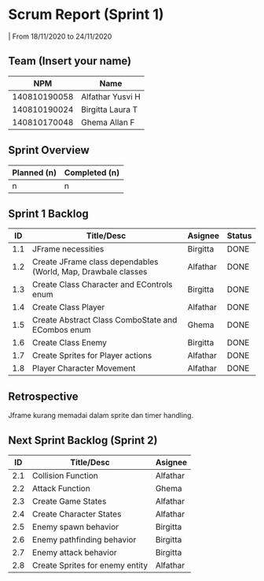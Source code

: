 # Scrum Report (Sprint 1)
| From 18/11/2020 to 24/11/2020

## Team (Insert your name)
| NPM           | Name        |
| ------------- |-------------|
| 140810190058  | Alfathar Yusvi H |
| 140810190024  | Birgitta Laura T |
| 140810170048  | Ghema Allan F    |

## Sprint Overview
| Planned (n)   | Completed (n) |
| ------------- |-------------- |
| n             | n             |

## Sprint 1 Backlog

| ID  | Title/Desc | Asignee | Status |
| --- | ---------- | ------- | ------ |
| 1.1 | JFrame necessities |Birgitta | DONE|
| 1.2 | Create JFrame class dependables (World, Map, Drawbale classes | Alfathar | DONE|
| 1.3 | Create Class Character and EControls enum |Birgitta | DONE|
| 1.4 | Create Class Player |Alfathar | DONE|
| 1.5 | Create Abstract Class ComboState and ECombos enum |Ghema | DONE|
| 1.6 | Create Class Enemy |Birgitta | DONE|
| 1.7 | Create Sprites for Player actions |Alfathar | DONE|
| 1.8 | Player Character Movement |Alfathar | DONE|

## Retrospective 

Jframe kurang memadai dalam sprite dan timer handling. 

## Next Sprint Backlog (Sprint 2)
| ID  | Title/Desc | Asignee | 
| --- | ---------- | ------- | 
| 2.1 | Collision Function |Alfathar |
| 2.2 | Attack Function |Ghema |
| 2.3 | Create Game States |Alfathar |
| 2.4 | Create Character States |Alfathar |
| 2.5 | Enemy spawn behavior |Birgitta |
| 2.6 | Enemy pathfinding behavior |Birgitta |
| 2.7 | Enemy attack behavior |Birgitta |
| 2.8 | Create Sprites for enemy entity |Alfathar |
